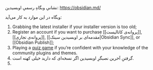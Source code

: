 نشانیِ وبگاهِ رسمیِ اوبسیدین: https://obsidian.md/

وبگاه در این موارد به کار می‌آید:
1. Grabbing the latest installer if your installer version is too old;
2. Register an account if you want to purchase [[پروانه‌ی کاتالیست]], [[پروانه‌ی تجاری]], [[مقدمه‌ای بر اوبسیدین سینک|Obsidian Sync]], or [[Obsidian Publish]];
3. Playing a [quiz game](https://obsidian.md/quiz) if you’re confident with your knowledge of the community plugins and themes.
1. گرفتنِ آخرین نصبگرِ اوبسیدین اگر نسخه‌ای که دارید خیلی کهنه است.
2. 
